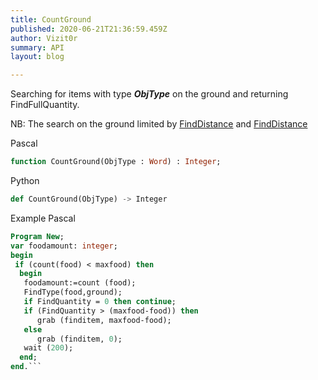 ```yaml
---
title: CountGround
published: 2020-06-21T21:36:59.459Z
author: Vizit0r
summary: API
layout: blog

---
```


 

Searching for items with type ***ObjType*** on the ground and returning FindFullQuantity.

NB: The search on the ground limited by [FindDistance](../FindDistance) and [FindDistance](../FindDistance)

Pascal

```pascal
function CountGround(ObjType : Word) : Integer;
```




Python
```python
def CountGround(ObjType) -> Integer
```





Example Pascal

```pascal
Program New;
var foodamount: integer;
begin
 if (count(food) < maxfood) then
  begin
   foodamount:=count (food);
   FindType(food,ground);
   if FindQuantity = 0 then continue;
   if (FindQuantity > (maxfood-food)) then
      grab (finditem, maxfood-food);
   else 
      grab (finditem, 0);
   wait (200);
  end;
end.```


